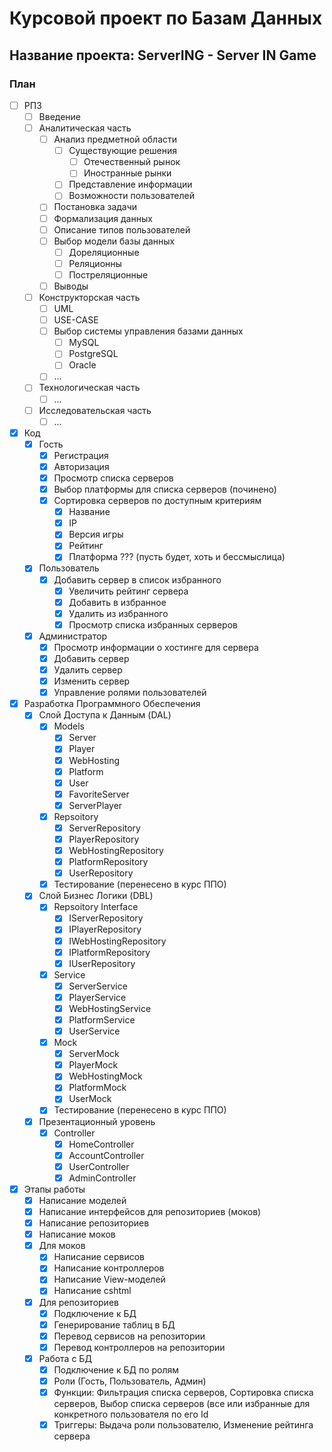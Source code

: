 # Курсовой проект по Базам Данных

## Название проекта: ServerING - Server IN Game

### План

- [ ] РПЗ
   - [ ] Введение
   - [ ] Аналитическая часть
       - [ ] Анализ предметной области
           - [ ] Cуществующие решения
               - [ ] Отечественный рынок
               - [ ] Иностранные рынки
           - [ ] Представление информации
           - [ ] Возможности пользователей
       - [ ] Постановка задачи
       - [ ] Формализация данных
       - [ ] Описание типов пользователей
       - [ ] Выбор модели базы данных
           - [ ] Дореляционные
           - [ ] Реляционны
           - [ ] Постреляционные
       - [ ] Выводы
   - [ ] Конструкторская часть
       - [ ] UML
       - [ ] USE-CASE
       - [ ] Выбор системы управления базами данных
           - [ ] MySQL
           - [ ] PostgreSQL
           - [ ] Oracle
       - [ ] ...
   - [ ] Технологическая часть
       - [ ] ...
   - [ ] Исследовательская часть
       - [ ] ...

- [x] Код
    - [x] Гость
        - [x] Регистрация
        - [x] Авторизация
        - [x] Просмотр списка серверов
        - [x] Выбор платформы для списка серверов (починено)
        - [x] Сортировка серверов по доступным критериям
            - [x] Название
            - [x] IP
            - [x] Версия игры
            - [x] Рейтинг
            - [x] Платформа ??? (пусть будет, хоть и бессмыслица)
    - [x] Пользователь
        - [x] Добавить сервер в список избранного
            - [x] Увеличить рейтинг сервера
            - [x] Добавить в избранное
            - [x] Удалить из избранного
            - [x] Просмотр списка избранных серверов
    - [x] Администратор
        - [x] Просмотр информации о хостинге для сервера
        - [x] Добавить сервер
        - [x] Удалить сервер
        - [x] Изменить сервер
        - [x] Управление ролями пользователей

- [x] Разработка Программного Обеспечения
    - [x] Слой Доступа к Данным (DAL)
        - [x] Models
            - [x] Server
            - [x] Player
            - [x] WebHosting
            - [x] Platform
            - [x] User
            - [x] FavoriteServer
            - [x] ServerPlayer
        - [x] Repsoitory
            - [x] ServerRepository
            - [x] PlayerRepository
            - [x] WebHostingRepository
            - [x] PlatformRepository
            - [x] UserRepository
        - [x] Тестирование (перенесено в курс ППО)
    - [x] Слой Бизнес Логики (DBL)
        - [x] Repsoitory Interface
            - [x] IServerRepository
            - [x] IPlayerRepository
            - [x] IWebHostingRepository
            - [x] IPlatformRepository
            - [x] IUserRepository
        - [x] Service
            - [x] ServerService
            - [x] PlayerService
            - [x] WebHostingService
            - [x] PlatformService
            - [x] UserService
        - [x] Mock
            - [x] ServerMock
            - [x] PlayerMock
            - [x] WebHostingMock
            - [x] PlatformMock
            - [x] UserMock
        - [x] Тестирование (перенесено в курс ППО)
    - [x] Презентационный уровень
        - [x] Controller
            - [x] HomeController
            - [x] AccountController
            - [x] UserController
            - [x] AdminController

- [x] Этапы работы
    - [x] Написание моделей
    - [x] Написание интерфейсов для репозиториев (моков)
    - [x] Написание репозиториев
    - [x] Написание моков
    - [x] Для моков
        - [x] Написание сервисов
        - [x] Написание контроллеров
        - [x] Написание View-моделей
        - [x] Написание cshtml
    - [x] Для репозиториев
        - [x] Подключение к БД
        - [x] Генерирование таблиц в БД
        - [x] Перевод сервисов на репозитории
        - [x] Перевод контроллеров на репозитории
   - [x] Работа с БД
        - [x] Подключение к БД по ролям
        - [x] Роли (Гость, Пользователь, Админ)
        - [x] Функции: Фильтрация списка серверов, Сортировка списка серверов, Выбор списка серверов (все или избранные для конкретного пользователя по его Id
        - [x] Триггеры: Выдача роли пользователю, Изменение рейтинга сервера
